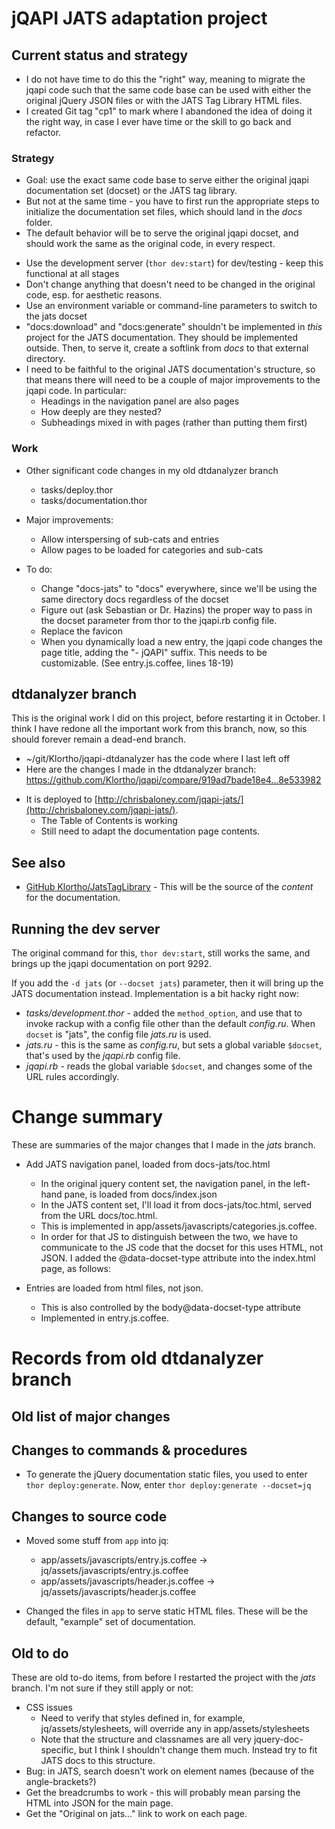 ﻿# jQAPI JATS adaptation project

## Current status and strategy

- I do not have time to do this the "right" way, meaning to migrate the jqapi code
  such that the same code base can be used with either the original jQuery JSON files
  or with the JATS Tag Library HTML files.
- I created Git tag "cp1" to mark where I abandoned the idea of doing it the right way,
  in case I ever have time or the skill to go back and refactor.

### Strategy

* Goal:  use the exact same code base to serve either the original jqapi documentation
  set (docset) or the JATS tag library.
* But not at the same time - you have to first run the appropriate steps to
  initialize the documentation set files, which should land in the *docs* folder.
* The default behavior will be to serve the original jqapi docset, and should work the
  same as the original code, in every respect.

- Use the development server (`thor dev:start`) for dev/testing - keep this functional at all stages
- Don't change anything that doesn't need to be changed in the original code, esp. for
  aesthetic reasons.
- Use an environment variable or command-line parameters to switch to the jats
  docset
- "docs:download" and "docs:generate" shouldn't be implemented in *this* project for
  the JATS documentation.  They should be implemented outside.  Then, to serve it,
  create a softlink from *docs* to that external directory.
- I need to be faithful to the original JATS documentation's structure, so that means there
  will need to be a couple of major improvements to the jqapi code.  In particular:
    - Headings in the navigation panel are also pages
    - How deeply are they nested?
    - Subheadings mixed in with pages (rather than putting them first)


### Work

- Other significant code changes in my old dtdanalyzer branch
    - tasks/deploy.thor
    - tasks/documentation.thor

- Major improvements:
    - Allow interspersing of sub-cats and entries
    - Allow pages to be loaded for categories and sub-cats

- To do:
    - Change "docs-jats" to "docs" everywhere, since we'll
      be using the same directory docs regardless of the docset
    - Figure out (ask Sebastian or Dr. Hazins) the proper way to pass in the
      docset parameter from thor to the jqapi.rb config file.
    - Replace the favicon
    - When you dynamically load a new entry, the jqapi code changes the page
      title, adding the "- jQAPI" suffix.  This needs to be customizable.
      (See entry.js.coffee, lines 18-19)


## dtdanalyzer branch

This is the original work I did on this project, before restarting it in October.
I think I have redone all the important work from this branch, now, so this should
forever remain a dead-end branch.

- ~/git/Klortho/jqapi-dtdanalyzer has the code where I last left off
- Here are the changes I made in the dtdanalyzer branch:
  https://github.com/Klortho/jqapi/compare/919ad7bade18e4...8e533982
* It is deployed to [http://chrisbaloney.com/jqapi-jats/](http://chrisbaloney.com/jqapi-jats/).
    * The Table of Contents is working
    * Still need to adapt the documentation page contents.


## See also

* [GitHub Klortho/JatsTagLibrary](https://github.com/Klortho/JatsTagLibrary) -
  This will be the source of the *content* for the documentation.




## Running the dev server

The original command for this, `thor dev:start`, still works the same, and brings up
the jqapi documentation on port 9292.

If you add the `-d jats` (or `--docset jats`) parameter, then it will bring up the JATS
documentation instead.  Implementation is a bit hacky right now:

* *tasks/development.thor* - added the `method_option`, and use that to invoke rackup
  with a config file other than the default *config.ru*.  When `docset` is "jats", the
  config file *jats.ru* is used.
* *jats.ru* - this is the same as *config.ru*, but sets a global variable `$docset`,
  that's used by the *jqapi.rb* config file.
* *jqapi.rb* - reads the global variable `$docset`, and changes some of the URL
  rules accordingly.


# Change summary

These are summaries of the major changes that I made in the *jats* branch.

- Add JATS navigation panel, loaded from docs-jats/toc.html
    - In the original jquery content set, the navigation panel, in the left-hand
      pane, is loaded from docs/index.json
    - In the JATS content set, I'll load it from docs-jats/toc.html, served from
      the URL docs/toc.html.
    - This is implemented in app/assets/javascripts/categories.js.coffee.
    - In order for that JS to distinguish between the two, we have to communicate to the
      JS code that the docset for this uses HTML, not JSON.
      I added the @data-docset-type attribute into the index.html page, as follows:
        <body data-docset-type='html'>

- Entries are loaded from html files, not json.
    - This is also controlled by the body@data-docset-type attribute
    - Implemented in entry.js.coffee.


# Records from old dtdanalyzer branch

## Old list of major changes

## Changes to commands & procedures

* To generate the jQuery documentation static files, you used to enter
  `thor deploy:generate`.  Now, enter `thor deploy:generate --docset=jq`


## Changes to source code

* Moved some stuff from `app` into jq:
    * app/assets/javascripts/entry.js.coffee → jq/assets/javascripts/entry.js.coffee
    * app/assets/javascripts/header.js.coffee → jq/assets/javascripts/header.js.coffee

* Changed the files in `app` to serve static HTML files.  These will be the
  default, "example" set of documentation.


## Old to do

These are old to-do items, from before I restarted the project with the *jats* branch.
I'm not sure if they still apply or not:

* CSS issues
    * Need to verify that styles defined in, for example, jq/assets/stylesheets, will
      override any in app/assets/stylesheets
    * Note that the structure and classnames are all very jquery-doc-specific, but I
      think I shouldn't change them much.  Instead try to fit JATS docs to this
      structure.
* Bug:  in JATS, search doesn't work on element names (because of the angle-brackets?)
* Get the breadcrumbs to work - this will probably mean parsing the HTML into JSON for the main
  page.
* Get the "Original on jats..." link to work on each page.

